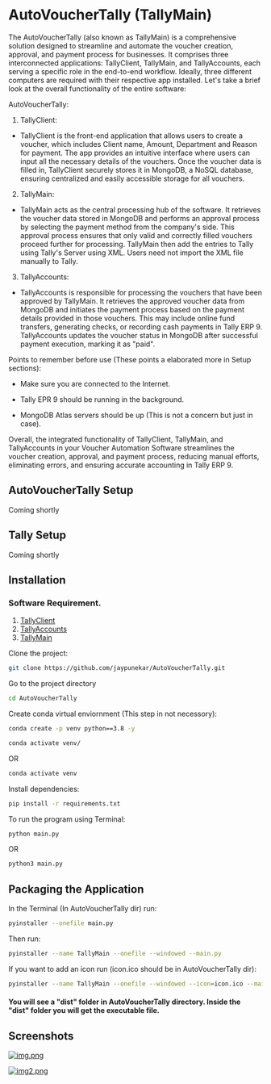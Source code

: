 # AutoVoucherTally (TallyMain)

The AutoVoucherTally (also known as TallyMain) is a comprehensive solution designed to streamline and automate the voucher creation, approval, and payment process for businesses. It comprises three interconnected applications: TallyClient, TallyMain, and TallyAccounts, each serving a specific role in the end-to-end workflow. Ideally, three different computers are required with their respective app installed. Let's take a brief look at the overall functionality of the entire software:

AutoVoucherTally:

1. TallyClient:
- TallyClient is the front-end application that allows users to create a voucher, which includes Client name, Amount, Department and Reason for payment. The app provides an intuitive interface where users can input all the necessary details of the vouchers. Once the voucher data is filled in, TallyClient securely stores it in MongoDB, a NoSQL database, ensuring centralized and easily accessible storage for all vouchers.

2. TallyMain:
- TallyMain acts as the central processing hub of the software. It retrieves the voucher data stored in MongoDB and performs an approval process by selecting the payment method from the company's side. This approval process ensures that only valid and correctly filled vouchers proceed further for processing. TallyMain then add the entries to Tally using Tally's Server using XML. Users need not import the XML file manually to Tally. 

3. TallyAccounts:
- TallyAccounts is responsible for processing the vouchers that have been approved by TallyMain. It retrieves the approved voucher data from MongoDB and initiates the payment process based on the payment details provided in those vouchers. This may include online fund transfers, generating checks, or recording cash payments in Tally ERP 9. TallyAccounts updates the voucher status in MongoDB after successful payment execution, marking it as "paid".

Points to remember before use (These points a elaborated more in Setup sections):

- Make sure you are connected to the Internet.

- Tally EPR 9 should be running in the background.

-  MongoDB Atlas servers should be up (This is not a concern but just in case).



Overall, the integrated functionality of TallyClient, TallyMain, and TallyAccounts in your Voucher Automation Software streamlines the voucher creation, approval, and payment process, reducing manual efforts, eliminating errors, and ensuring accurate accounting in Tally ERP 9.



## AutoVoucherTally Setup
Coming shortly
## Tally Setup
Coming shortly
## Installation
### Software Requirement.

1. [TallyClient](https://github.com/jaypunekar/TallyClient)
2. [TallyAccounts](https://github.com/jaypunekar/TallyAccounts)
3. [TallyMain](https://github.com/jaypunekar/AutoVoucherTally)


Clone the project:

```bash
git clone https://github.com/jaypunekar/AutoVoucherTally.git
```
Go to the project directory
```bash
cd AutoVoucherTally
```

Create conda virtual enviornment (This step in not necessory):
```bash
conda create -p venv python==3.8 -y
```
```bash
conda activate venv/
```

OR 
```bash
conda activate venv
```
Install dependencies:
```bash
pip install -r requirements.txt
```

To run the program using Terminal:
```bash
python main.py
```
OR
```bash
python3 main.py
```


## Packaging the Application

In the Terminal (In AutoVoucherTally dir) run:
```bash
pyinstaller --onefile main.py  
```

Then run:

```bash
pyinstaller --name TallyMain --onefile --windowed --main.py
```

If you want to add an icon run (icon.ico should be in AutoVoucherTally dir):
```bash
pyinstaller --name TallyMain --onefile --windowed --icon=icon.ico --main.py
```
#### You will see a "dist" folder in AutoVoucherTally directory. Inside the "dist" folder you will get the executable file.

## Screenshots

[![img.png](https://i.postimg.cc/yY2bcnyN/img.png)](https://postimg.cc/dLm6K2XM)

[![img2.png](https://i.postimg.cc/BZVYfNyC/img2.png)](https://postimg.cc/ThnqrjTy)
